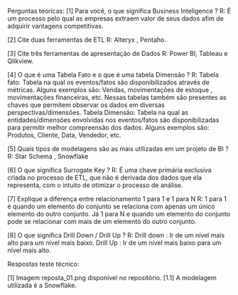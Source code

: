 Perguntas teóricas:
[1] Para você, o que significa Business Inteligence ?
   R: É um processo pelo qual as empresas extraem valor de seus dados afim de adquirir vantagens competitivas.

[2] Cite duas ferramentas de ETL
   R:  Alteryx , Pentaho. 

[3] Cite três ferramentas de apresentação de Dados
   R: Power BI, Tableau e Qlikview.

[4] O que é uma Tabela Fato e o que é uma tabela Dimensão ?
  R: Tabela fato: Tabela na qual os eventos/fatos são disponibilizados através de métricas. Alguns exemplos são: Vendas, movimentações de estoque ,  movimentações financeiras, etc. Nessas tabelas também são presentes as chaves que permitem observar os dados em diversas perspectivas/dimensões.
     Tabela Dimensão: Tabela na qual as entidades/dimensões envolvidas nos eventos/fatos são disponibilizadas para permitir melhor compreensão dos dados.  Alguns exemplos são: Produtos, Cliente, Data, Vendedor, etc. 

[5] Quais tipos de modelagens são as mais utilizadas em um projeto de BI ?
  R: Star Schema , Snowflake 

[6] O que significa Surrogate Key ?
  R:  É uma chave primária exclusiva criada no processo de ETL, que não é derivada dos dados que ela representa, com o intuito de otimizar o processo de análise.


[7] Explique a diferença entre relacionamento 1 para 1 e 1 para N
 R: 1 para 1 é quando um elemento do conjunto se relaciona com apenas um único elemento do outro conjunto. Já 1 para N e quando um elemento do conjunto pode se relacionar com mais de um elemento do outro conjunto.


[8] O que significa Drill Down / Drill Up ?
 R:   Drill down : Ir de um nível mais alto para um nível mais baixo.
      Drill Up :  Ir de um nível mais baixo para um nível mais alto.


Respostas teste técnico:

[1] Imagem reposta_01.png disponível no repositório.
[1.1] A modelagem utilizada é a Snowflake.
